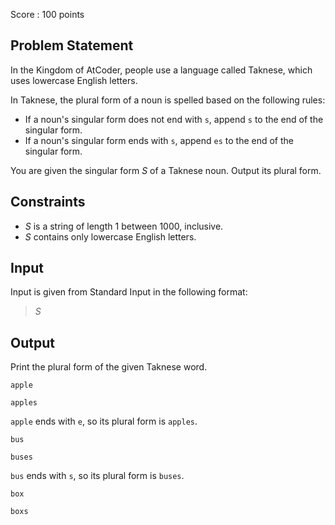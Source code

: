 Score : $100$ points

## Problem Statement

In the Kingdom of AtCoder, people use a language called Taknese, which uses lowercase English letters.

In Taknese, the plural form of a noun is spelled based on the following rules:

- If a noun's singular form does not end with `s`, append `s` to the end of the singular form.
- If a noun's singular form ends with `s`, append `es` to the end of the singular form.

You are given the singular form $S$ of a Taknese noun. Output its plural form.

## Constraints

- $S$ is a string of length $1$ between $1000$, inclusive.
- $S$ contains only lowercase English letters.

## Input

Input is given from Standard Input in the following format:

> $S$

## Output

Print the plural form of the given Taknese word.

```input1
apple
```

```output1
apples
```

`apple` ends with `e`, so its plural form is `apples`.

```input2
bus
```

```output2
buses
```

`bus` ends with `s`, so its plural form is `buses`.

```input3
box
```

```output3
boxs
```